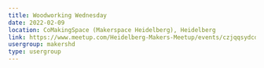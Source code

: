 ```yaml
---
title: Woodworking Wednesday
date: 2022-02-09
location: CoMakingSpace (Makerspace Heidelberg), Heidelberg
link: https://www.meetup.com/Heidelberg-Makers-Meetup/events/czjqqsydcdbmb/
usergroup: makershd
type: usergroup
---
```

